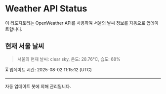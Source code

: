 
# Weather API Status

이 리포지토리는 OpenWeather API를 사용하여 서울의 날씨 정보를 자동으로 업데이트합니다.

## 현재 서울 날씨
> 서울의 현재 날씨: clear sky, 온도: 28.76°C, 습도: 68%

⏳ 업데이트 시간: 2025-08-02 11:15:12 (UTC)

---
자동 업데이트 봇에 의해 관리됩니다.
